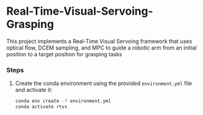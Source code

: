 # Real-Time-Visual-Servoing-Grasping
This project implements a Real-Time Visual Servoing framework that uses optical flow, DCEM sampling, and MPC to guide a robotic arm from an initial position to a target position for grasping tasks

### Steps

1. Create the conda environment using the provided `environment.yml` file and activate it:
   ```bash
   conda env create -f environment.yml
   conda activate rtvs
   

